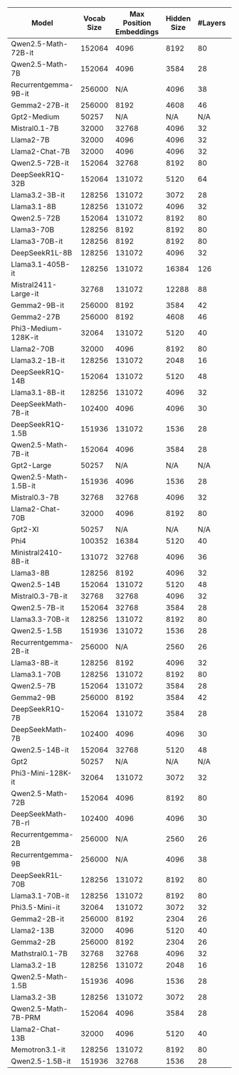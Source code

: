 | Model                | Vocab Size | Max Position Embeddings | Hidden Size | #Layers | #Heads | Activation Function | Torch Dtype | #Params (Est.) | #Params      |
| -------------------- | ---------- | ----------------------- | ----------- | ------- | ------ | ------------------- | ----------- | -------------- | ------------ |
| Qwen2.5-Math-72B-it  | 152064     | 4096                    | 8192        | 80      | 64     | silu                | bfloat16    | 72.71B         | 72706203648  |
| Qwen2.5-Math-7B      | 152064     | 4096                    | 3584        | 28      | 28     | silu                | bfloat16    | 7.62B          | 7615616512   |
| Recurrentgemma-9B-it | 256000     | N/A                     | 4096        | 38      | 16     | N/A                 | bfloat16    | 8.58B          | 8579977216   |
| Gemma2-27B-it        | 256000     | 8192                    | 4608        | 46      | 32     | gelu_pytorch_tanh   | bfloat16    | 27.23B         | 27227128320  |
| Gpt2-Medium          | 50257      | N/A                     | N/A         | N/A     | N/A    | N/A                 | None        | 354823.17K     | 354823168    |
| Mistral0.1-7B        | 32000      | 32768                   | 4096        | 32      | 32     | silu                | bfloat16    | 7.24B          | 7241732096   |
| Llama2-7B            | 32000      | 4096                    | 4096        | 32      | 32     | silu                | float16     | 6.74B          | 6738415616   |
| Llama2-Chat-7B       | 32000      | 4096                    | 4096        | 32      | 32     | silu                | float16     | 6.74B          | 6738415616   |
| Qwen2.5-72B-it       | 152064     | 32768                   | 8192        | 80      | 64     | silu                | bfloat16    | 72.71B         | 72706203648  |
| DeepSeekR1Q-32B      | 152064     | 131072                  | 5120        | 64      | 40     | silu                | bfloat16    | 32.76B         | 32763876352  |
| Llama3.2-3B-it       | 128256     | 131072                  | 3072        | 28      | 24     | silu                | bfloat16    | 3.21B          | 3212749824   |
| Llama3.1-8B          | 128256     | 131072                  | 4096        | 32      | 32     | silu                | bfloat16    | 8.03B          | 8030261248   |
| Qwen2.5-72B          | 152064     | 131072                  | 8192        | 80      | 64     | silu                | bfloat16    | 72.71B         | 72706203648  |
| Llama3-70B           | 128256     | 8192                    | 8192        | 80      | 64     | silu                | bfloat16    | 70.55B         | 70553706496  |
| Llama3-70B-it        | 128256     | 8192                    | 8192        | 80      | 64     | silu                | bfloat16    | 70.55B         | 70553706496  |
| DeepSeekR1L-8B       | 128256     | 131072                  | 4096        | 32      | 32     | silu                | bfloat16    | 8.03B          | 8030261248   |
| Llama3.1-405B-it     | 128256     | 131072                  | 16384       | 126     | 128    | silu                | bfloat16    | 405.85B        | 405853388800 |
| Mistral2411-Large-it | 32768      | 131072                  | 12288       | 88      | 96     | silu                | None        | 122.61B        | 122610069504 |
| Gemma2-9B-it         | 256000     | 8192                    | 3584        | 42      | 16     | gelu_pytorch_tanh   | bfloat16    | 9.24B          | 9241705984   |
| Gemma2-27B           | 256000     | 8192                    | 4608        | 46      | 32     | gelu_pytorch_tanh   | float32     | 27.23B         | 27227128320  |
| Phi3-Medium-128K-it  | 32064      | 131072                  | 5120        | 40      | 40     | silu                | bfloat16    | 13.96B         | 13960238080  |
| Llama2-70B           | 32000      | 4096                    | 8192        | 80      | 64     | silu                | float16     | 68.98B         | 68976648192  |
| Llama3.2-1B-it       | 128256     | 131072                  | 2048        | 16      | 32     | silu                | bfloat16    | 1.24B          | 1235814400   |
| DeepSeekR1Q-14B      | 152064     | 131072                  | 5120        | 48      | 40     | silu                | bfloat16    | 14.77B         | 14770033664  |
| Llama3.1-8B-it       | 128256     | 131072                  | 4096        | 32      | 32     | silu                | bfloat16    | 8.03B          | 8030261248   |
| DeepSeekMath-7B-it   | 102400     | 4096                    | 4096        | 30      | 32     | silu                | bfloat16    | 6.91B          | 6910365696   |
| DeepSeekR1Q-1.5B     | 151936     | 131072                  | 1536        | 28      | 12     | silu                | bfloat16    | 1.78B          | 1777088000   |
| Qwen2.5-Math-7B-it   | 152064     | 4096                    | 3584        | 28      | 28     | silu                | bfloat16    | 7.62B          | 7615616512   |
| Gpt2-Large           | 50257      | N/A                     | N/A         | N/A     | N/A    | N/A                 | None        | 774030.08K     | 774030080    |
| Qwen2.5-Math-1.5B-it | 151936     | 4096                    | 1536        | 28      | 12     | silu                | bfloat16    | 1.54B          | 1543714304   |
| Mistral0.3-7B        | 32768      | 32768                   | 4096        | 32      | 32     | silu                | bfloat16    | 7.25B          | 7248023552   |
| Llama2-Chat-70B      | 32000      | 4096                    | 8192        | 80      | 64     | silu                | float16     | 68.98B         | 68976648192  |
| Gpt2-Xl              | 50257      | N/A                     | N/A         | N/A     | N/A    | N/A                 | None        | 1.56B          | 1557611200   |
| Phi4                 | 100352     | 16384                   | 5120        | 40      | 40     | silu                | bfloat16    | 14.66B         | 14659507200  |
| Ministral2410-8B-it  | 131072     | 32768                   | 4096        | 36      | 32     | silu                | bfloat16    | 8.02B          | 8019808256   |
| Llama3-8B            | 128256     | 8192                    | 4096        | 32      | 32     | silu                | bfloat16    | 8.03B          | 8030261248   |
| Qwen2.5-14B          | 152064     | 131072                  | 5120        | 48      | 40     | silu                | bfloat16    | 14.77B         | 14770033664  |
| Mistral0.3-7B-it     | 32768      | 32768                   | 4096        | 32      | 32     | silu                | bfloat16    | 7.25B          | 7248023552   |
| Qwen2.5-7B-it        | 152064     | 32768                   | 3584        | 28      | 28     | silu                | bfloat16    | 7.62B          | 7615616512   |
| Llama3.3-70B-it      | 128256     | 131072                  | 8192        | 80      | 64     | silu                | bfloat16    | 70.55B         | 70553706496  |
| Qwen2.5-1.5B         | 151936     | 131072                  | 1536        | 28      | 12     | silu                | bfloat16    | 1.54B          | 1543714304   |
| Recurrentgemma-2B-it | 256000     | N/A                     | 2560        | 26      | 10     | N/A                 | bfloat16    | 2.68B          | 2682862080   |
| Llama3-8B-it         | 128256     | 8192                    | 4096        | 32      | 32     | silu                | bfloat16    | 8.03B          | 8030261248   |
| Llama3.1-70B         | 128256     | 131072                  | 8192        | 80      | 64     | silu                | bfloat16    | 70.55B         | 70553706496  |
| Qwen2.5-7B           | 152064     | 131072                  | 3584        | 28      | 28     | silu                | bfloat16    | 7.62B          | 7615616512   |
| Gemma2-9B            | 256000     | 8192                    | 3584        | 42      | 16     | gelu_pytorch_tanh   | float32     | 9.24B          | 9241705984   |
| DeepSeekR1Q-7B       | 152064     | 131072                  | 3584        | 28      | 28     | silu                | bfloat16    | 7.62B          | 7615616512   |
| DeepSeekMath-7B      | 102400     | 4096                    | 4096        | 30      | 32     | silu                | bfloat16    | 6.91B          | 6910365696   |
| Qwen2.5-14B-it       | 152064     | 32768                   | 5120        | 48      | 40     | silu                | bfloat16    | 14.77B         | 14770033664  |
| Gpt2                 | 50257      | N/A                     | N/A         | N/A     | N/A    | N/A                 | None        | 124439.81K     | 124439808    |
| Phi3-Mini-128K-it    | 32064      | 131072                  | 3072        | 32      | 32     | silu                | bfloat16    | 3.82B          | 3821079552   |
| Qwen2.5-Math-72B     | 152064     | 4096                    | 8192        | 80      | 64     | silu                | bfloat16    | 72.71B         | 72706203648  |
| DeepSeekMath-7B-rl   | 102400     | 4096                    | 4096        | 30      | 32     | silu                | bfloat16    | 6.91B          | 6910365696   |
| Recurrentgemma-2B    | 256000     | N/A                     | 2560        | 26      | 10     | N/A                 | float32     | 2.68B          | 2682862080   |
| Recurrentgemma-9B    | 256000     | N/A                     | 4096        | 38      | 16     | N/A                 | bfloat16    | 8.58B          | 8579977216   |
| DeepSeekR1L-70B      | 128256     | 131072                  | 8192        | 80      | 64     | silu                | bfloat16    | 70.55B         | 70553706496  |
| Llama3.1-70B-it      | 128256     | 131072                  | 8192        | 80      | 64     | silu                | bfloat16    | 70.55B         | 70553706496  |
| Phi3.5-Mini-it       | 32064      | 131072                  | 3072        | 32      | 32     | silu                | bfloat16    | 3.82B          | 3821079552   |
| Gemma2-2B-it         | 256000     | 8192                    | 2304        | 26      | 8      | gelu_pytorch_tanh   | bfloat16    | 2.61B          | 2614341888   |
| Llama2-13B           | 32000      | 4096                    | 5120        | 40      | 40     | silu                | float16     | 13.02B         | 13015864320  |
| Gemma2-2B            | 256000     | 8192                    | 2304        | 26      | 8      | gelu_pytorch_tanh   | float32     | 2.61B          | 2614341888   |
| Mathstral0.1-7B      | 32768      | 32768                   | 4096        | 32      | 32     | silu                | float32     | 7.25B          | 7248023552   |
| Llama3.2-1B          | 128256     | 131072                  | 2048        | 16      | 32     | silu                | bfloat16    | 1.24B          | 1235814400   |
| Qwen2.5-Math-1.5B    | 151936     | 4096                    | 1536        | 28      | 12     | silu                | bfloat16    | 1.54B          | 1543714304   |
| Llama3.2-3B          | 128256     | 131072                  | 3072        | 28      | 24     | silu                | bfloat16    | 3.21B          | 3212749824   |
| Qwen2.5-Math-7B-PRM  | 152064     | 4096                    | 3584        | 28      | 28     | silu                | bfloat16    | 7.62B          | 7615616512   |
| Llama2-Chat-13B      | 32000      | 4096                    | 5120        | 40      | 40     | silu                | float16     | 13.02B         | 13015864320  |
| Memotron3.1-it       | 128256     | 131072                  | 8192        | 80      | 64     | silu                | bfloat16    | 70.55B         | 70553706496  |
| Qwen2.5-1.5B-it      | 151936     | 32768                   | 1536        | 28      | 12     | silu                | bfloat16    | 1.54B          | 1543714304   |
